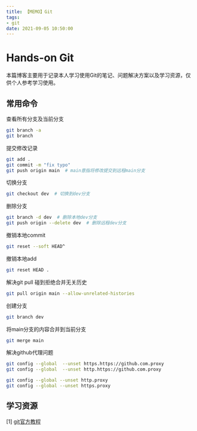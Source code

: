 ```yaml
---
title: 【MEMO】Git
tags:
- git
date: 2021-09-05 10:50:00
---
```


# Hands-on Git

本篇博客主要用于记录本人学习使用Git的笔记、问题解决方案以及学习资源，仅供个人参考学习使用。

<!-- more -->

## 常用命令

查看所有分支及当前分支

```bash
git branch -a
git branch
```

提交修改记录

```bash
git add .
git commit -m "fix typo"
git push origin main  # main意指将修改提交到远程main分支
```

切换分支

```bash
git checkout dev  # 切换到dev分支
```

删除分支

```bash
git branch -d dev  # 删除本地dev分支
git push origin --delete dev  # 删除远程dev分支
```

撤销本地commit

```bash
git reset --soft HEAD^
```

撤销本地add

```bash
git reset HEAD .
```

解决git pull 碰到拒绝合并无关历史

```bash
git pull origin main --allow-unrelated-histories
```

创建分支

```bash
git branch dev
```

将main分支的内容合并到当前分支

```bash
git merge main
```

解决github代理问题

```bash
git config --global  --unset https.https://github.com.proxy
git config --global  --unset http.https://github.com.proxy 

git config --global --unset http.proxy
git config --global --unset https.proxy
```

## 学习资源

[1] [git官方教程](https://git-scm.com/docs/gittutorial)

